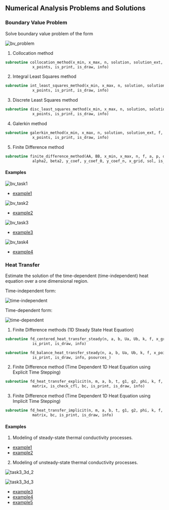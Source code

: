 ## Numerical Analysis Problems and Solutions

### Boundary Value Problem
Solve boundary value problem of the form

![bv_problem](https://user-images.githubusercontent.com/62307154/102728720-7848c380-433e-11eb-8f7c-a20760905ace.png)
1. Collocation method
```fortran
subroutine collocation_method(x_min, x_max, n, solution, solution_ext, f, a, p, q, basic, &
            x_points, is_print, is_draw, info)
```
2. Integral Least Squares method
```fortran
subroutine int_least_squares_method(x_min, x_max, n, solution, solution_ext, f, a, p, q, basic, &
            x_points, is_print, is_draw, info)
```
3. Discrete Least Squares method 
```fortran
subroutine disc_least_squares_method(x_min, x_max, n, solution, solution_ext, f, a, p, q, basic, &
            x_points, is_print, is_draw, info)
```
4. Galerkin method
```fortran
subroutine galerkin_method(x_min, x_max, n, solution, solution_ext, f, a, p, q, basic, &
            x_points, is_print, is_draw, info)
```
5. Finite Difference method
```fortran
subroutine finite_difference_method(AA, BB, x_min, x_max, n, f, a, p, q, alpha1, beta1, &
            alpha2, beta2, y_coef, y_coef_0, y_coef_n, x_grid, sol, is_print, is_draw, info)
```
#### Examples
![bv_task1](https://user-images.githubusercontent.com/62307154/102730439-d9c06080-4345-11eb-971c-030807730a08.png)

- [example1](https://github.com/Papelbon/numerical-anal/blob/main/Boundary%20Value%20Problem/task1.f90)

![bv_task2](https://user-images.githubusercontent.com/62307154/102729016-d1652700-433f-11eb-9ee4-e2ea0b139f18.png)

- [example2](https://github.com/Papelbon/numerical-anal/blob/main/Boundary%20Value%20Problem/task2.f90)

![bv_task3](https://user-images.githubusercontent.com/62307154/102729230-eb533980-4340-11eb-97f7-25084775cbdc.png)

- [example3](https://github.com/Papelbon/numerical-anal/blob/main/Boundary%20Value%20Problem/task3.f90)

![bv_task4](https://user-images.githubusercontent.com/62307154/102729860-83eab900-4343-11eb-948a-ab2a26330f8d.png)

- [example4](https://github.com/Papelbon/numerical-anal/blob/main/Boundary%20Value%20Problem/task4.f90)

### Heat Transfer
Estimate the solution of the time-dependent (time-independent) heat equation over a one dimensional region.

Time-independent form:

![time-independent](https://user-images.githubusercontent.com/62307154/102730324-69194400-4345-11eb-9b79-c7f54b7daf08.png)

Time-dependent form:

![time-dependent](https://user-images.githubusercontent.com/62307154/102730899-44be6700-4347-11eb-894f-a5c407dacb8e.png)
1. Finite Difference methods (1D Steady State Heat Equation)
```fortran
subroutine fd_centered_heat_transfer_steady(n, a, b, Ua, Ub, k, f, x_grid, sol, &
            is_print, is_draw, info)
```
```fortran
subroutine fd_balance_heat_transfer_steady(n, a, b, Ua, Ub, k, f, x_points, sol, &
            is_print, is_draw, info, psources_)
```
2. Finite Difference method (Time Dependent 1D Heat Equation using Explicit Time Stepping)
```fortran
subroutine fd_heat_transfer_explicit(n, m, a, b, t, g1, g2, phi, k, f, x_list, t_list, &
            matrix, is_check_cfl, bc, is_print, is_draw, info)
```
3. Finite Difference method (Time Dependent 1D Heat Equation using Implicit Time Stepping)
```fortran
subroutine fd_heat_transfer_implicit(n, m, a, b, t, g1, g2, phi, k, f, x_list, t_list, &
            matrix, bc, is_print, is_draw, info)
```
#### Examples
1. Modeling of steady-state thermal conductivity processes.

- [example1](https://github.com/Papelbon/numerical-anal/blob/main/Heat%20Transfer/task1.f90)
- [example2](https://github.com/Papelbon/numerical-anal/blob/main/Heat%20Transfer/task2.f90)

2. Modeling of unsteady-state thermal conductivity processes.

![task3_3d_2](https://user-images.githubusercontent.com/62307154/102731937-4e959980-434a-11eb-8c02-4cdda2ddb8ce.gif)

![task3_3d_3](https://user-images.githubusercontent.com/62307154/102731951-5c4b1f00-434a-11eb-8b00-1bc313605605.gif)

- [example3](https://github.com/Papelbon/numerical-anal/blob/main/Heat%20Transfer/task3.f90)
- [example4](https://github.com/Papelbon/numerical-anal/blob/main/Heat%20Transfer/task4.f90)
- [example5](https://github.com/Papelbon/numerical-anal/blob/main/Heat%20Transfer/task5.f90)
